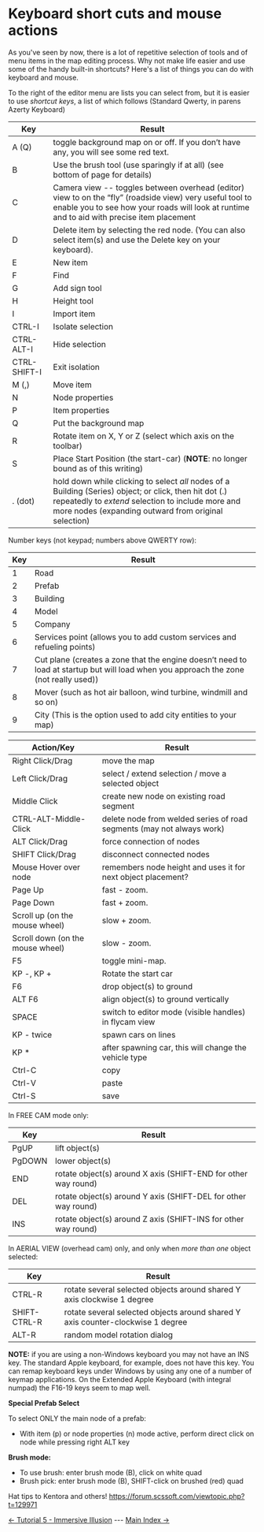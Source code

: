 # Keyboard short cuts and mouse actions

As you've seen by now, there is a lot of repetitive selection of tools and of menu items in the map editing process.  Why not make life easier and use some of the handy built-in shortcuts?  Here's a list of things you can do with keyboard and mouse.

To the right of the editor menu are lists you can select from, but it is easier to use *shortcut keys*, a list of which 
follows (Standard Qwerty, in parens Azerty Keyboard)

Key | Result
------------ | -------------
A (Q) | toggle background map on or off. If you don’t have any, you will see some red text.
B | Use the brush tool (use sparingly if at all) (see bottom of page for details)
C | Camera view -- toggles between overhead (editor) view to on the “fly” (roadside view) very useful tool to enable you to see how your roads will look at runtime and to aid with precise item placement
D | Delete item by selecting the red node. (You can also select item(s) and use the Delete key on your keyboard).
E | New item
F | Find
G | Add sign tool
H | Height tool
I | Import item
CTRL-I | Isolate selection
CTRL-ALT-I | Hide selection
CTRL-SHIFT-I | Exit isolation
M (,) | Move item
N | Node properties
P | Item properties
Q | Put the background map
R | Rotate item on X, Y or Z (select which axis on the toolbar)
S | Place Start Position (the start-car) (**NOTE**: no longer bound as of this writing)
. (dot) |  hold down while clicking to select *all* nodes of a Building (Series) object;  or click, then hit dot (.) repeatedly to *extend* selection to include more and more nodes (expanding outward from original selection)

Number keys (not keypad;  numbers above QWERTY row):

Key | Result
------------ | -------------
1 | Road
2 | Prefab
3 | Building
4 | Model
5 | Company
6 | Services point (allows you to add custom services and refueling points)
7 | Cut plane (creates a zone that the engine doesn’t need to load at startup but will load when you approach the zone (not really used))
8 | Mover (such as hot air balloon, wind turbine, windmill and so on)
9 | City (This is the option used to add city entities to your map)


Action/Key | Result
------------ | -------------
Right Click/Drag | move the map
Left Click/Drag | select / extend selection / move a selected object
Middle Click | create new node on existing road segment
CTRL-ALT-Middle-Click | delete node from welded series of road segments (may not always work)
ALT Click/Drag | force connection of nodes
SHIFT Click/Drag | disconnect connected nodes
Mouse Hover over node | remembers node height and uses it for next object placement?
Page Up | fast - zoom.
Page Down | fast + zoom.
Scroll up (on the mouse wheel) | slow + zoom.
Scroll down (on the mouse wheel) | slow - zoom.
F5 | toggle mini-map.
KP -, KP + | Rotate the start car
F6 | drop object(s) to ground
ALT F6 | align object(s) to ground vertically 
SPACE | switch to editor mode (visible handles) in flycam view
KP - twice | spawn cars on lines
KP * | after spawning car, this will change the vehicle type
Ctrl-C | copy
Ctrl-V | paste
Ctrl-S | save

In FREE CAM mode only:

Key|Result
------------ | -------------
PgUP   | lift object(s) 
PgDOWN | lower object(s) 
END  | rotate object(s) around X axis (SHIFT-END  for other way round)
DEL  | rotate object(s) around Y axis (SHIFT-DEL  for other way round)
INS  | rotate object(s) around Z axis (SHIFT-INS  for other way round)

In AERIAL VIEW (overhead cam) only, and only when *more than one* object selected:

Key | Result
------------ | -------------
CTRL-R  | rotate several selected objects around shared Y axis clockwise 1 degree
SHIFT-CTRL-R  | rotate several selected objects around shared Y axis counter-clockwise 1 degree
ALT-R  | random model rotation dialog

**NOTE:** if you are using a non-Windows keyboard you may not have an INS key.  The standard Apple keyboard, for example, does not have this key.  You can remap keyboard keys under Windows by using any one of a number of keymap applications.  On the Extended Apple Keyboard (with integral numpad) the F16-19 keys seem to map well.

**Special Prefab Select**

To select ONLY the main node of a prefab:
   * With item (p) or node properties (n) mode active, perform direct click on node while pressing right ALT key

**Brush mode:**

* To use brush: enter brush mode (B), click on white quad
* Brush pick: enter brush mode (B), SHIFT-click on brushed (red) quad


Hat tips to Kentora and others!
https://forum.scssoft.com/viewtopic.php?t=129971

[<- Tutorial 5 - Immersive Illusion](5_illusion.md) --- [Main Index ->](index.md)

